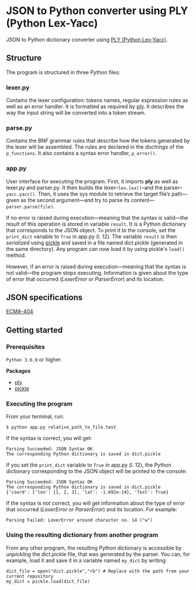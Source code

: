 # JSON to Python converter using PLY (Python Lex-Yacc)

JSON to Python dictionary converter using [PLY (Python Lex-Yacc)](http://www.dabeaz.com/ply/ply.html).

## Structure

The program is structured in three Python files:

### lexer.py

Contains the lexer configuration: tokens names, regular expression rules as well as an error handler. It is formatted as required by [ply](http://www.dabeaz.com/ply/ply.html). It describes the way the input string will be converted into a token stream.

### parse.py

Contains the BNF grammar rules that describe how the tokens generated by the lexer will be assembled. The rules are declared in the *doctrings* of the `p_functions`. It also contains a syntax error handler, `p_error()`.

### app.py

User interface for executing the program. First, it imports **ply** as well as lexer.py and parser.py. It then builds the lexer–`lex.lex()`–and the parser–`yacc.yacc()`. Then, it uses the sys module to retrieve the target file’s path—given as the second argument—and try to parse its content—`parser.parse(file)`. 

If no error is raised during execution—meaning that the syntax is valid—the result of this operation is stored in variable `result`. It is a Python dictionary that corresponds to the JSON object. To print it to the console, set the `print_dict`  variable to `True` in app.py (l. 12). The variable `result` is then *serialized* using [pickle](https://docs.python.org/3/library/pickle.html) and saved in a file named dict.pickle (generated in the same directory). Any program can now load it by using pickle's `load()` method.

However, if an error is raised during execution—meaning that the syntax is not valid—the program stops executing. Information is given about the type of error that occurred (*LexerError* or *ParserError*) and its location.

## JSON specifications

[ECMA-404](https://www.ecma-international.org/publications/files/ECMA-ST/ECMA-404.pdf)

## Getting started

### Prerequisites

`Python 3.6.0` or higher.

**Packages**
* [ply](http://www.dabeaz.com/ply/ply.html)
* [pickle](https://docs.python.org/3/library/pickle.html)


### Executing the program

From your terminal, run:

```
$ python app.py relative_path_to_file.test
```

If the syntax is correct, you will get:

```
Parsing Succeeded: JSON Syntax OK
The corresponding Python dictionary is saved in dict.pickle
```

If you set the `print_dict` variable to `True` in app.py (l. 12), the Python dictionary corresponding to the JSON object will be printed to the console:

```
Parsing Succeeded: JSON Syntax OK
The corresponding Python dictionary is saved in dict.pickle
{'coord': {'lon': [1, 2, 3], 'lat': -1.692e-14}, 'Test': True}
```

If the syntax is not correct, you will get information about the type of error that occurred (*LexerError* or *ParserError*) and its location. For example:

```
Parsing Failed: LexerError around character no. 14 ("w")
```

### Using the resulting dictionary from another program

From any other program, the resulting Python dictionary is accessible by *unpickling* the dict.pickle file, that was generated by the parser. You can, for example, load it and save it in a variable named `my_dict` by writing:

```
dict_file = open("dict.pickle","rb") # Replace with the path from your current repository
my_dict = pickle.load(dict_file)
```

